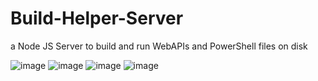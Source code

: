 # Build-Helper-Server
 a Node JS Server to build and run WebAPIs and PowerShell files on disk

![image](https://user-images.githubusercontent.com/91232216/162649462-5928137a-f5c4-48c1-a9ce-745a4a87b783.png)
![image](https://user-images.githubusercontent.com/91232216/162649482-4fa30eee-7f95-42ce-ab06-da1a6e3f8b68.png)
![image](https://user-images.githubusercontent.com/91232216/162649534-da54ae83-ed6f-400b-870a-d83829f04c23.png)
![image](https://user-images.githubusercontent.com/91232216/162649615-72a5825f-fc25-44c3-a6c7-e7ef4d6a5cb8.png)
